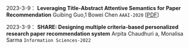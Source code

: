 2023-3-9： **Leveraging Title-Abstract Attentive Semantics for Paper Recommendation**   Guibing Guo,1 Bowei Chen   `AAAI-2020`    [[PDF](https://ojs.aaai.org/index.php/AAAI/article/view/5335)]  

2023-3-9： **SHARE: Designing multiple criteria-based personalized research paper recommendation system**   Arpita Chaudhuri a, Monalisa Sarma   `Information Sciences-2022`    
